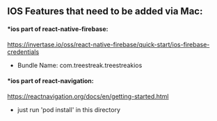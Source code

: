 ## IOS Features that need to be added via Mac:

#### *ios part of react-native-firebase: 
https://invertase.io/oss/react-native-firebase/quick-start/ios-firebase-credentials
- Bundle Name: com.treestreak.treestreakios

#### *ios part of react-navigation:
https://reactnavigation.org/docs/en/getting-started.html
- just run 'pod install' in this directory
